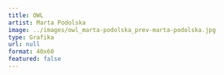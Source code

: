 ```yaml
---
title: OWL
artist: Marta Podolska
image: ../images/owl_marta-podolska_prev-marta-podolska.jpg
type: Grafika
url: null
format: 40x60
featured: false
---
```

